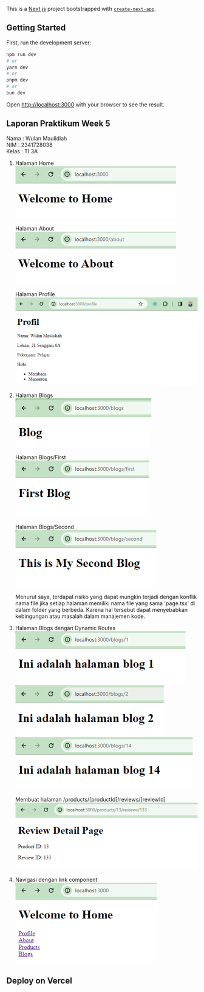 This is a [Next.js](https://nextjs.org/) project bootstrapped with [`create-next-app`](https://github.com/vercel/next.js/tree/canary/packages/create-next-app).

## Getting Started

First, run the development server:

```bash
npm run dev
# or
yarn dev
# or
pnpm dev
# or
bun dev
```

Open [http://localhost:3000](http://localhost:3000) with your browser to see the result.

## Laporan Praktikum Week 5
Nama : Wulan Maulidiah <br>
NIM : 2341728038 <br>
Kelas : TI 3A

1. Halaman Home <br>
    ![Screenshoot](assets-report/W05-1a.png) 

    Halaman About <br>
    ![Screenshoot](assets-report/W05-1b.png)

    Halaman Profile <br>
    ![Screenshoot](assets-report/W05-1.png)
    
2. Halaman Blogs <br>
    ![Screenshoot](assets-report/W05-2.png)

    Halaman Blogs/First<br>
    ![Screenshoot](assets-report/W05-2a.png)

    Halaman Blogs/Second <br>
    ![Screenshoot](assets-report/W05-2b.png)

    Menurut saya, terdapat risiko yang dapat mungkin terjadi dengan konflik nama file jika setiap halaman memiliki nama file yang sama 'page.tsx' di dalam folder yang berbeda. Karena hal tersebut dapat menyebabkan kebingungan atau masalah dalam manajemen kode.

3. Halaman Blogs dengan Dynamic Routes <br>
    ![Screenshoot](assets-report/W05-3.png) <br>
    ![Screenshoot](assets-report/W05-3a.png) <br>
    ![Screenshoot](assets-report/W05-3b.png) <br>

    Membuat halaman /products/[productId]/reviews/[reviewId] <br>
    ![Screenshoot](assets-report/W05-3c.png)

4. Navigasi dengan link component <br>
    ![Screenshoot](assets-report/W05-4.png)
## Deploy on Vercel
